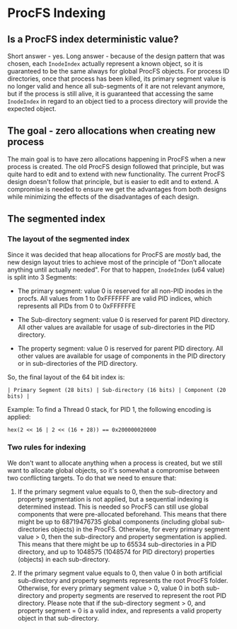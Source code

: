 # ProcFS Indexing

## Is a ProcFS index deterministic value?

Short answer - yes. Long answer - because of the design pattern that was chosen,
each `InodeIndex` actually represent a known object, so it is guaranteed to be
the same always for global ProcFS objects. For process ID directories, once that
process has been killed, its primary segment value is no longer valid and hence
all sub-segments of it are not relevant anymore, but if the process is still alive,
it is guaranteed that accessing the same `InodeIndex` in regard to an object tied to
a process directory will provide the expected object.

## The goal - zero allocations when creating new process

The main goal is to have zero allocations happening in ProcFS when a new process is created.
The old ProcFS design followed that principle, but was quite hard to edit and to extend with new
functionality.
The current ProcFS design doesn't follow that principle, but is easier to edit and to extend.
A compromise is needed to ensure we get the advantages from both designs while minimizing the
effects of the disadvantages of each design.

## The segmented index

### The layout of the segmented index

Since it was decided that heap allocations for ProcFS are *mostly* bad, the new
design layout tries to achieve most of the principle of "Don't allocate anything
until actually needed". For that to happen, `InodeIndex` (u64 value) is split
into 3 Segments:
- The primary segment: value 0 is reserved for all non-PID inodes in the procfs.
All values from 1 to 0xFFFFFFF are valid PID indices, which represents all PIDs from 0 to 0xFFFFFFE

- The Sub-directory segment: value 0 is reserved for parent PID directory. All other values are
available for usage of sub-directories in the PID directory.

- The property segment: value 0 is reserved for parent PID directory. All other values are
available for usage of components in the PID directory or in sub-directories of the PID directory.

So, the final layout of the 64 bit index is:

```
| Primary Segment (28 bits) | Sub-directory (16 bits) | Component (20 bits) |
```

Example: To find a Thread 0 stack, for PID 1, the following encoding is applied:

```
hex(2 << 16 | 2 << (16 + 28)) == 0x200000020000
```

### Two rules for indexing

We don't want to allocate anything when a process is created, but we still want
to allocate global objects, so it's somewhat a compromise between two conflicting targets.
To do that we need to ensure that:

1. If the primary segment value equals to 0, then the sub-directory and property segmentation
is not applied, but a sequential indexing is determined instead. This is needed so ProcFS can still
use global components that were pre-allocated beforehand. This means that there might be up to 
68719476735 global components (including global sub-directories objects) in the ProcFS.
Otherwise, for every primary segment value > 0, then the sub-directory and property segmentation
is applied. This means that there might be up to 65534 sub-directories in a PID directory, and
up to 1048575 (1048574 for PID directory) properties (objects) in each sub-directory.

2. If the primary segment value equals to 0, then value 0 in both artificial sub-directory 
and property segments represents the root ProcFS folder.
Otherwise, for every primary segment value > 0, value 0 in both sub-directory and
property segments are reserved to represent the root PID directory.
Please note that if the sub-directory segment > 0, and property segment = 0 is a valid
index, and represents a valid property object in that sub-directory.

